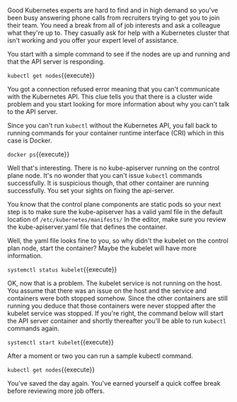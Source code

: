 Good Kubernetes experts are hard to find and in high demand so you've been busy
answering phone calls from recruiters trying to get you to join their team. You
need a break from all of job interests and ask a colleague what they're up to.
They casually ask for help with a Kubernetes cluster that isn't working and you
offer your expert level of assistance.

You start with a simple command to see if the nodes are up and running and that
the API server is responding.

`kubectl get nodes`{{execute}}

You got a connection refused error meaning that you can't communicate with the
Kubernetes API. This clue tells you that there is a cluster wide problem and you
start looking for more information about why you can't talk to the API server.

Since you can't run `kubectl` without the Kubernetes API, you fall back to
running commands for your container runtime interface (CRI) which in this case
is Docker.

`docker ps`{{execute}}

Well that's interesting. There is no kube-apiserver running on the control plane
node. It's no wonder that you can't issue `kubectl` commands successfully. It is
suspicious though, that other container are running successfully. You set your
sights on fixing the api-server.

You know that the control plane components are static pods so your next step is
to make sure the kube-apiserver has a valid yaml file in the default location of
`/etc/kubernetes/manifests/` In the editor, make sure you review the
kube-apiserver.yaml file that defines the container.

Well, the yaml file looks fine to you, so why didn't the kubelet on the control
plan node, start the container? Maybe the kubelet will have more information.

`systemctl status kubelet`{{execute}}

OK, now that is a problem. The kubelet service is not running on the host. You
assume that there was an issue on the host and the service and containers were
both stopped somehow. Since the other containers are still running you deduce
that those containers were never stopped after the kubelet service was stopped.
If you're right, the command below will start the API server container and
shortly thereafter you'll be able to run `kubectl` commands again.

`systemctl start kubelet`{{execute}}

After a moment or two you can run a sample kubectl command.

`kubectl get nodes`{{execute}}

You've saved the day again. You've earned yourself a quick coffee break before
reviewing more job offers.